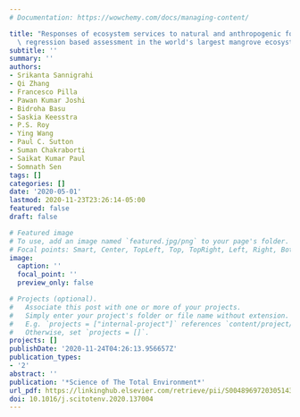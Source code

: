 ```yaml
---
# Documentation: https://wowchemy.com/docs/managing-content/

title: "Responses of ecosystem services to natural and anthropogenic forcings: A spatial\
  \ regression based assessment in the world's largest mangrove ecosystem"
subtitle: ''
summary: ''
authors:
- Srikanta Sannigrahi
- Qi Zhang
- Francesco Pilla
- Pawan Kumar Joshi
- Bidroha Basu
- Saskia Keesstra
- P.S. Roy
- Ying Wang
- Paul C. Sutton
- Suman Chakraborti
- Saikat Kumar Paul
- Somnath Sen
tags: []
categories: []
date: '2020-05-01'
lastmod: 2020-11-23T23:26:14-05:00
featured: false
draft: false

# Featured image
# To use, add an image named `featured.jpg/png` to your page's folder.
# Focal points: Smart, Center, TopLeft, Top, TopRight, Left, Right, BottomLeft, Bottom, BottomRight.
image:
  caption: ''
  focal_point: ''
  preview_only: false

# Projects (optional).
#   Associate this post with one or more of your projects.
#   Simply enter your project's folder or file name without extension.
#   E.g. `projects = ["internal-project"]` references `content/project/deep-learning/index.md`.
#   Otherwise, set `projects = []`.
projects: []
publishDate: '2020-11-24T04:26:13.956657Z'
publication_types:
- '2'
abstract: ''
publication: '*Science of The Total Environment*'
url_pdf: https://linkinghub.elsevier.com/retrieve/pii/S0048969720305143
doi: 10.1016/j.scitotenv.2020.137004
---
```

